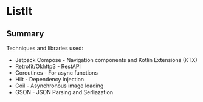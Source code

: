 # ListIt

## Summary

Techniques and libraries used:

* Jetpack Compose - Navigation components and Kotlin Extensions (KTX)
* Retrofit/Okhttp3 - RestAPI
* Coroutines - For async functions
* Hilt - Dependency Injection
* Coil - Asynchronous image loading
* GSON - JSON Parsing and Serliazation
